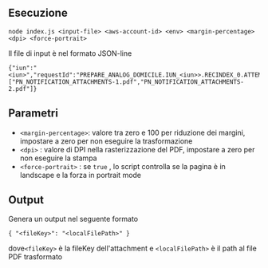 ## Esecuzione
`node index.js <input-file> <aws-account-id> <env> <margin-percentage> <dpi> <force-portrait>`

Il file di input è nel formato JSON-line
```
{"iun":"<iun>","requestId":"PREPARE_ANALOG_DOMICILE.IUN_<iun>>.RECINDEX_0.ATTEMPT_0","sentAt":null,"attachments":["PN_NOTIFICATION_ATTACHMENTS-1.pdf","PN_NOTIFICATION_ATTACHMENTS-2.pdf"]}
```

## Parametri

- `<margin-percentage>`: valore tra zero e 100 per riduzione dei margini, impostare a zero per non eseguire la trasformazione
- `<dpi>` : valore di DPI nella rasterizzazione del PDF, impostare a zero per non eseguire la stampa
- `<force-portrait>` : se `true` , lo script controlla se la pagina è in landscape e la forza in portrait mode

## Output
Genera un output nel seguente formato
```
{ "<fileKey>": "<localFilePath>" }
```
dove`<fileKey>` è la fileKey dell'attachment e `<localFilePath>` è il path al file PDF trasformato
